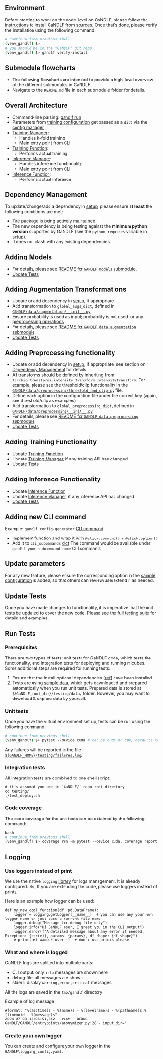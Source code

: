 ## Environment

Before starting to work on the code-level on GaNDLF, please follow the [instructions to install GaNDLF from sources](./setup.md#install-from-sources). Once that's done, please verify the installation using the following command:

```bash
# continue from previous shell
(venv_gandlf) $> 
# you should be in the "GaNDLF" git repo
(venv_gandlf) $> gandlf verify-install
```


## Submodule flowcharts

- The following flowcharts are intended to provide a high-level overview of the different submodules in GaNDLF. 
- Navigate to the `README.md` file in each submodule folder for details.

## Overall Architecture

- Command-line parsing: [gandlf run](https://github.com/mlcommons/GaNDLF/blob/master/GANDLF/entrypoints/run.py)
- Parameters from [training configuration](https://github.com/mlcommons/GaNDLF/blob/master/samples/config_all_options.yaml) get passed as a `dict` via the [config manager](https://github.com/mlcommons/GaNDLF/blob/master/GANDLF/config_manager.py)
- [Training Manager](https://github.com/mlcommons/GaNDLF/blob/master/GANDLF/training_manager.py): 
    - Handles k-fold training 
    - Main entry point from CLI
- [Training Function](https://github.com/mlcommons/GaNDLF/blob/master/GANDLF/compute/training_loop.py): 
    - Performs actual training
- [Inference Manager](https://github.com/mlcommons/GaNDLF/blob/master/GANDLF/inference_manager.py): 
    - Handles inference functionality 
    - Main entry point from CLI
- [Inference Function](https://github.com/mlcommons/GaNDLF/blob/master/GANDLF/compute/inference_loop.py): 
    - Performs actual inference


## Dependency Management

To update/change/add a dependency in [setup](https://github.com/mlcommons/GaNDLF/blob/master/setup.py), please ensure **at least** the following conditions are met:

- The package is being [actively maintained](https://opensource.com/life/14/1/evaluate-sustainability-open-source-project).
- The new dependency is being testing against the **minimum python version** supported by GaNDLF (see the `python_requires` variable in [setup](https://github.com/mlcommons/GaNDLF/blob/master/setup.py)).
- It does not clash with any existing dependencies.

## Adding Models

- For details, please see [README for `GANDLF.models` submodule](https://github.com/mlcommons/GaNDLF/blob/master/GANDLF/models/Readme.md).
- [Update Tests](#update-tests)


## Adding Augmentation Transformations

- Update or add dependency in [setup](https://github.com/mlcommons/GaNDLF/blob/master/setup.py), if appropriate.
- Add transformation to `global_augs_dict`, defined in [`GANDLF/data/augmentation/__init__.py`](https://github.com/mlcommons/GaNDLF/blob/master/GANDLF/data/augmentation/__init__.py)
- Ensure probability is used as input; probability is not used for any [preprocessing operations](https://github.com/mlcommons/GaNDLF/tree/master/GANDLF/data/preprocessing)
- For details, please see [README for `GANDLF.data.augmentation` submodule](https://github.com/mlcommons/GaNDLF/blob/master/GANDLF/data/augmentation/README.md).
- [Update Tests](#update-tests)


## Adding Preprocessing functionality

- Update or add dependency in [setup](https://github.com/mlcommons/GaNDLF/blob/master/setup.py), if appropriate; see section on [Dependency Management](#dependency-management) for details.
- All transforms should be defined by inheriting from `torchio.transforms.intensity_transform.IntensityTransform`. For example, please see the threshold/clip functionality in the [`GANDLF/data/preprocessing/threshold_and_clip.py`](https://github.com/mlcommons/GaNDLF/blob/master/GANDLF/data/preprocessing/threshold_and_clip.py) file.
- Define each option in the configuration file under the correct key (again, see threshold/clip as examples)
- Add transformation to `global_preprocessing_dict`, defined in [`GANDLF/data/preprocessing/__init__.py`](https://github.com/mlcommons/GaNDLF/blob/master/GANDLF/data/preprocessing/__init__.py)
- For details, please see [README for `GANDLF.data.preprocessing` submodule](https://github.com/mlcommons/GaNDLF/blob/master/GANDLF/data/preprocessing/README.md).
- [Update Tests](#update-tests)


## Adding Training Functionality

- Update [Training Function](https://github.com/mlcommons/GaNDLF/blob/master/GANDLF/compute/training_loop.py)
- Update [Training Manager](https://github.com/mlcommons/GaNDLF/blob/master/GANDLF/training_manager.py), if any training API has changed
- [Update Tests](#update-tests)


## Adding Inference Functionality

- Update [Inference Function](https://github.com/mlcommons/GaNDLF/blob/master/GANDLF/compute/inference_loop.py)
- Update [Inference Manager](https://github.com/mlcommons/GaNDLF/blob/master/GANDLF/inference_manager.py), if any inference API has changed
- [Update Tests](#update-tests)

## Adding new CLI command
Example: `gandlf config-generator` [CLI command](https://github.com/mlcommons/GaNDLF/blob/master/GANDLF/entrypoints/config_generator.py)
- Implement function and wrap it with `@click.command()` + `@click.option()`
- Add it to `cli_subommands` [dict](https://github.com/mlcommons/GaNDLF/blob/master/GANDLF/entrypoints/subcommands.py)
The command would be available under `gandlf your-subcommand-name` CLI command.

## Update parameters

For any new feature, please ensure the corresponding option in the [sample configuration](https://github.com/mlcommons/GaNDLF/blob/master/samples/sample_training.yaml) is added, so that others can review/use/extend it as needed.


## Update Tests

Once you have made changes to functionality, it is imperative that the unit tests be updated to cover the new code. Please see the [full testing suite](https://github.com/mlcommons/GaNDLF/blob/master/testing/test_full.py) for details and examples.


## Run Tests

### Prerequisites

There are two types of tests: unit tests for GaNDLF code, which tests the functionality, and integration tests for deploying and running mlcubes. Some additional steps are required for running tests:

1. Ensure that the install optional dependencies [[ref](https://mlcommons.github.io/GaNDLF/setup/#optional-dependencies)] have been installed.
2. Tests are using [sample data](https://drive.google.com/uc?id=1c4Yrv-jnK6Tk7Ne1HmMTChv-4nYk43NT), which gets downloaded and prepared automatically when you run unit tests. Prepared data is stored at `${GaNDLF_root_dir}/testing/data/` folder. However, you may want to download & explore data by yourself.

### Unit tests

Once you have the virtual environment set up, tests can be run using the following command:

```bash
# continue from previous shell
(venv_gandlf) $> pytest --device cuda # can be cuda or cpu, defaults to cpu
```

Any failures will be reported in the file [`${GANDLF_HOME}/testing/failures.log`](https://github.com/mlcommons/GaNDLF/blob/5030ff83a38947c1583b58a08598308886ee9a0a/testing/conftest.py#L25).

### Integration tests

All integration tests are combined to one shell script:

```shell
# it's assumed you are in `GaNDLF/` repo root directory
cd testing/
./test_deploy.sh
```

### Code coverage

The code coverage for the unit tests can be obtained by the following command:

```powershell
bash
# continue from previous shell
(venv_gandlf) $> coverage run -m pytest --device cuda; coverage report -m
```
## Logging

### Use loggers instead of print
We use the native `logging` [library](https://docs.python.org/3/library/logging.html) for logs management.
It is already configured. So, If you are extending the code, please use loggers instead of prints.

Here is an example how logger can be used:

```
def my_new_cool_function(df: pd.DataFrame):
    logger = logging.getLogger(__name__)  # you can use any your own logger name or just pass a current file name
    logger.debug("Message for debug file only")
    logger.info("Hi GaNDLF user, I greet you in the CLI output")
    logger.error(f"A detailed message about any error if needed. Exception: {str(e)}, params: {params}, df shape: {df.shape}")
    # print("Hi GaNDLF user!")  # don't use prints please.
```

### What and where is logged

GaNDLF logs are splitted into multiple parts:
- CLI output: only `info` messages are shown here
- debug file: all messages are shown 
- stderr: display `warning,error,critical` messages

All the logs are saved in the `tmp/gandlf` directory

Example of log message
```
#format: "%(asctime)s - %(name)s - %(levelname)s - %(pathname)s:%(lineno)d - %(message)s"
2024-07-03 13:05:51,642 - root - DEBUG - GaNDLF/GANDLF/entrypoints/anonymizer.py:28 - input_dir='.'
```

### Create your own logger
You can create and configure your own logger in the `GANDLF\logging_config.yaml`.



